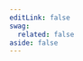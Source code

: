 ```yaml
---
editLink: false
swag:
  related: false
aside: false
---
```


<SwagLanding>
    <template #title>Storefront</template>
    <template #description>
        Storefront (frontend) is a key component of every ecommerce business, serving as the primary interface for online customers to view products, place orders, manage their purchases, etc. An engaging frontend can ultimately lead to increased customer satisfaction and higher sales. Shopware offers developers tools to create highly customizable, user-friendly storefronts that seamlessly integrate with its backend systems and cater to your business's unique needs.
    </template>
    <template #image>
        <img src="/landing/apps/storefront.jpg"/>
    </template>
    <template #exposed2>
        <SwagLandingCardList>
            <template #title>
                Capabilities
            </template>
            <template #description>
                Try our template extensions and elevate your customer experience:
            </template>
            <template #cards>
                <SwagLandingCard page="/docs/guides/plugins/plugins/storefront/customize-templates" icon="dashboard" icon-type="solid">
                    <template #title>Templates</template>
                    <template #sub>Custom design templates - Modify the whole appearance of your store.</template>
                </SwagLandingCard>
                <SwagLandingCard page="/docs/guides/plugins/themes/add-css-js-to-theme" icon="view-grid" icon-type="solid">
                    <template #title>Themes</template>
                    <template #sub>Custom Styling - Match your brand and store themes.</template>
                </SwagLandingCard>
            </template>
        </SwagLandingCardList>
    </template>
</SwagLanding>
